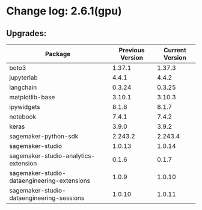 # Change log: 2.6.1(gpu)

## Upgrades: 

Package | Previous Version | Current Version
---|---|---
boto3|1.37.1|1.37.3
jupyterlab|4.4.1|4.4.2
langchain|0.3.24|0.3.25
matplotlib-base|3.10.1|3.10.3
ipywidgets|8.1.6|8.1.7
notebook|7.4.1|7.4.2
keras|3.9.0|3.9.2
sagemaker-python-sdk|2.243.2|2.243.4
sagemaker-studio|1.0.13|1.0.14
sagemaker-studio-analytics-extension|0.1.6|0.1.7
sagemaker-studio-dataengineering-extensions|1.0.9|1.0.10
sagemaker-studio-dataengineering-sessions|1.0.10|1.0.11

